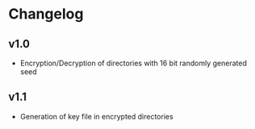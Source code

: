 # Changelog

## v1.0
- Encryption/Decryption of directories with 16 bit randomly generated seed

## v1.1
- Generation of key file in encrypted directories